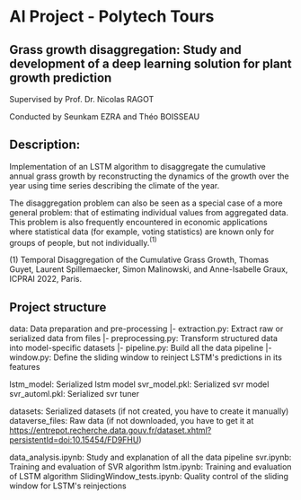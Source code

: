 # AI Project - Polytech Tours

## Grass growth disaggregation: Study and development of a deep learning solution for plant growth prediction

Supervised by Prof. Dr. Nicolas RAGOT

Conducted by Seunkam EZRA and Théo BOISSEAU


## Description:

Implementation of an LSTM algorithm to disaggregate the cumulative annual grass growth by reconstructing the dynamics of the growth over the year using time series describing the climate of the year.

The disaggregation problem can also be seen as a special case of a more general problem: that of estimating individual values from aggregated data. This problem is also frequently encountered in economic applications where statistical data (for example, voting statistics) are known only for groups of people, but not individually.$^{(1)}$

(1) Temporal Disaggregation of the Cumulative Grass Growth, Thomas Guyet, Laurent Spillemaecker, Simon Malinowski, and Anne-Isabelle Graux, ICPRAI 2022, Paris.


## Project structure

data: Data preparation and pre-processing
|- extraction.py: Extract raw or serialized data from files
|- preprocessing.py: Transform structured data into model-specific datasets
|- pipeline.py: Build all the data pipeline
|- window.py: Define the sliding window to reinject LSTM's predictions in its features

lstm_model: Serialized lstm model
svr_model.pkl: Serialized svr model
svr_automl.pkl: Serialized svr tuner

datasets: Serialized datasets (if not created, you have to create it manually)
dataverse_files: Raw data (if not downloaded, you have to get it at https://entrepot.recherche.data.gouv.fr/dataset.xhtml?persistentId=doi:10.15454/FD9FHU)

data_analysis.ipynb: Study and explanation of all the data pipeline
svr.ipynb: Training and evaluation of SVR algorithm
lstm.ipynb: Training and evaluation of LSTM algorithm
SlidingWindow_tests.ipynb: Quality control of the sliding window for LSTM's reinjections
